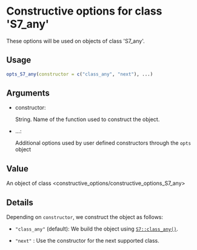 # Constructive options for class 'S7_any'

These options will be used on objects of class 'S7_any'.

## Usage

``` r
opts_S7_any(constructor = c("class_any", "next"), ...)
```

## Arguments

- constructor:

  String. Name of the function used to construct the object.

- ...:

  Additional options used by user defined constructors through the
  `opts` object

## Value

An object of class \<constructive_options/constructive_options_S7_any\>

## Details

Depending on `constructor`, we construct the object as follows:

- `"class_any"` (default): We build the object using
  [`S7::class_any()`](https://rconsortium.github.io/S7/reference/class_any.html).

- `"next"` : Use the constructor for the next supported class.
